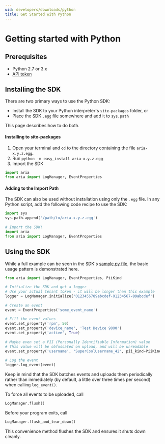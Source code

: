 ```yaml
---
uid: developers/downloads/python
title: Get Started with Python
---
```

# Getting started with Python
 
## Prerequisites
* Python 2.7 or 3.x
* [API token](./api-token.md)

## Installing the SDK
There are two primary ways to use the Python SDK:
* Install the SDK to your Python interpreter's `site-packages` folder, or
* Place the [SDK `.egg` file](https://ariamediahost.blob.core.windows.net/sdk/ProductInsightsSamples/aria-2.0.0.egg) 
somewhere and add it to `sys.path`
 
This page describes how to do both.

#### Installing to site-packages
1. Open your terminal and `cd` to the directory containing the file `aria-x.y.z.egg`.
2. Run `python -m easy_install aria-x.y.z.egg`
3. Import the SDK
```python
import aria
from aria import LogManager, EventProperties
```

#### Adding to the Import Path
The SDK can also be used without installation using only the `.egg` file.
In any Python script, add the following code recipe to use the SDK:
```python
import sys
sys.path.append('/path/to/aria-x.y.z.egg')
 
# Import the SDK!
import aria
from aria import LogManager, EventProperties
```
 
## Using the SDK
While a full example can be seen in the SDK's [sample.py file](sample.py), the basic usage pattern is demonstrated here.
 
```python
from aria import LogManager, EventProperties, PiiKind
 
# Initialize the SDK and get a logger
# Use your actual tenant token - it will be longer than this example
logger = LogManager.initialize('0123456789abcdef-01234567-89abcdef')
 
# Create an event
event = EventProperties('some_event_name')
 
# Fill the event values
event.set_property('rpm', 50)
event.set_property('device_name', 'Test Device 9000')
event.set_property('active', True)
 
# Maybe even set a PII (Personally Identifiable Information) value
# This value will be obfuscated on upload, and will be unreadable
event.set_property('username', 'SuperCoolUsername_42', pii_kind=PiiKind.PiiKind_DistinguishedName)
 
# Log the event
logger.log_event(event)
```
 
Keep in mind that the SDK batches events and uploads them periodically rather than immediately (by default, a little over three times per second) when calling `log_event()`.
 
To force all events to be uploaded, call
```python
LogManager.flush()
```
 
Before your program exits, call
```python
LogManager.flush_and_tear_down()
```
 
This convenience method flushes the SDK and ensures it shuts down cleanly. 
 
